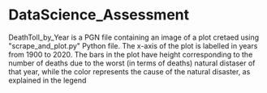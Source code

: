 # DataScience_Assessment
DeathToll_by_Year is a PGN file containing an image of a plot cretaed using "scrape_and_plot.py" Python file.
The x-axis of the plot is labelled in years from 1900 to 2020. The bars in the plot have height corresponding to the number of deaths due to the worst (in terms of deaths) natural distaser of that year, while the color represents the cause of the natural disaster, as explained in the legend
